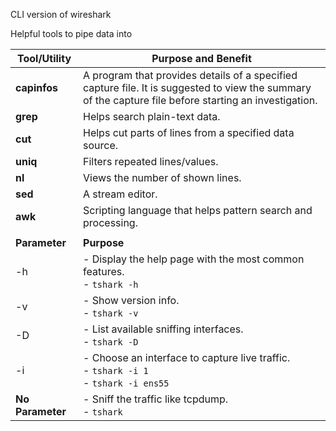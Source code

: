 CLI version of wireshark

Helpful tools to pipe data into

| **Tool/Utility** | **Purpose and Benefit**                                                                                                                                |
| ---------------- | ------------------------------------------------------------------------------------------------------------------------------------------------------ |
| **capinfos**     | A program that provides details of a specified capture file. It is suggested to view the summary of the capture file before starting an investigation. |
| **grep**         | Helps search plain-text data.                                                                                                                          |
| **cut**          | Helps cut parts of lines from a specified data source.                                                                                                 |
| **uniq**         | Filters repeated lines/values.                                                                                                                         |
| **nl**           | Views the number of shown lines.                                                                                                                       |
| **sed**          | A stream editor.                                                                                                                                       |
| **awk**          | Scripting language that helps pattern search and processing.                                                                                           |
|                  |                                                                                                                                                        |
| **Parameter**    | **Purpose**                                                                                                                                            |
| -h               | - Display the help page with the most common features.<br>- `tshark -h`                                                                                |
| -v               | - Show version info.<br>- `tshark -v`                                                                                                                  |
| -D               | - List available sniffing interfaces.<br>- `tshark -D`                                                                                                 |
| -i               | - Choose an interface to capture live traffic.<br>- `tshark -i 1`<br>- `tshark -i ens55`                                                               |
| **No Parameter** | - Sniff the traffic like tcpdump.<br>- `tshark`                                                                                                        |
